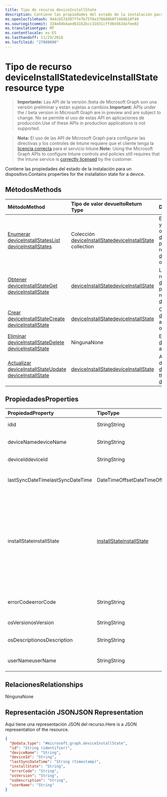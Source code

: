 ```yaml
---
title: Tipo de recurso deviceInstallState
description: Contiene las propiedades del estado de la instalación para un dispositivo.
ms.openlocfilehash: 944cb57d397ffe7b75f0a378680b0f1468b10f49
ms.sourcegitcommit: 334e84b4aed63162bcc31831cffd6d363dafee02
ms.translationtype: MT
ms.contentlocale: es-ES
ms.lasthandoff: 11/29/2018
ms.locfileid: "27089690"
---
```

# <a name="deviceinstallstate-resource-type"></a><span data-ttu-id="dcc4e-103">Tipo de recurso deviceInstallState</span><span class="sxs-lookup"><span data-stu-id="dcc4e-103">deviceInstallState resource type</span></span>

> <span data-ttu-id="dcc4e-104">**Importante:** Las API de la versión /beta de Microsoft Graph son una versión preliminar y están sujetas a cambios.</span><span class="sxs-lookup"><span data-stu-id="dcc4e-104">**Important:** APIs under the / beta version in Microsoft Graph are in preview and are subject to change.</span></span> <span data-ttu-id="dcc4e-105">No se permite el uso de estas API en aplicaciones de producción.</span><span class="sxs-lookup"><span data-stu-id="dcc4e-105">Use of these APIs in production applications is not supported.</span></span>

> <span data-ttu-id="dcc4e-106">**Nota:** El uso de las API de Microsoft Graph para configurar las directivas y los controles de Intune requiere que el cliente tenga la [licencia correcta](https://go.microsoft.com/fwlink/?linkid=839381) para el servicio Intune.</span><span class="sxs-lookup"><span data-stu-id="dcc4e-106">**Note:** Using the Microsoft Graph APIs to configure Intune controls and policies still requires that the Intune service is [correctly licensed](https://go.microsoft.com/fwlink/?linkid=839381) by the customer.</span></span>

<span data-ttu-id="dcc4e-107">Contiene las propiedades del estado de la instalación para un dispositivo.</span><span class="sxs-lookup"><span data-stu-id="dcc4e-107">Contains properties for the installation state for a device.</span></span>
## <a name="methods"></a><span data-ttu-id="dcc4e-108">Métodos</span><span class="sxs-lookup"><span data-stu-id="dcc4e-108">Methods</span></span>
|<span data-ttu-id="dcc4e-109">Método</span><span class="sxs-lookup"><span data-stu-id="dcc4e-109">Method</span></span>|<span data-ttu-id="dcc4e-110">Tipo de valor devuelto</span><span class="sxs-lookup"><span data-stu-id="dcc4e-110">Return Type</span></span>|<span data-ttu-id="dcc4e-111">Descripción</span><span class="sxs-lookup"><span data-stu-id="dcc4e-111">Description</span></span>|
|:---|:---|:---|
|[<span data-ttu-id="dcc4e-112">Enumerar deviceInstallStates</span><span class="sxs-lookup"><span data-stu-id="dcc4e-112">List deviceInstallStates</span></span>](../api/intune-books-deviceinstallstate-list.md)|<span data-ttu-id="dcc4e-113">Colección [deviceInstallState](../resources/intune-books-deviceinstallstate.md)</span><span class="sxs-lookup"><span data-stu-id="dcc4e-113">[deviceInstallState](../resources/intune-books-deviceinstallstate.md) collection</span></span>|<span data-ttu-id="dcc4e-114">Enumere las propiedades y las relaciones de los objetos [deviceInstallState](../resources/intune-books-deviceinstallstate.md).</span><span class="sxs-lookup"><span data-stu-id="dcc4e-114">List properties and relationships of the [deviceInstallState](../resources/intune-books-deviceinstallstate.md) objects.</span></span>|
|[<span data-ttu-id="dcc4e-115">Obtener deviceInstallState</span><span class="sxs-lookup"><span data-stu-id="dcc4e-115">Get deviceInstallState</span></span>](../api/intune-books-deviceinstallstate-get.md)|[<span data-ttu-id="dcc4e-116">deviceInstallState</span><span class="sxs-lookup"><span data-stu-id="dcc4e-116">deviceInstallState</span></span>](../resources/intune-books-deviceinstallstate.md)|<span data-ttu-id="dcc4e-117">Lea las propiedades y las relaciones del objeto [deviceInstallState](../resources/intune-books-deviceinstallstate.md).</span><span class="sxs-lookup"><span data-stu-id="dcc4e-117">Read properties and relationships of the [deviceInstallState](../resources/intune-books-deviceinstallstate.md) object.</span></span>|
|[<span data-ttu-id="dcc4e-118">Crear deviceInstallState</span><span class="sxs-lookup"><span data-stu-id="dcc4e-118">Create deviceInstallState</span></span>](../api/intune-books-deviceinstallstate-create.md)|[<span data-ttu-id="dcc4e-119">deviceInstallState</span><span class="sxs-lookup"><span data-stu-id="dcc4e-119">deviceInstallState</span></span>](../resources/intune-books-deviceinstallstate.md)|<span data-ttu-id="dcc4e-120">Cree un objeto [deviceInstallState](../resources/intune-books-deviceinstallstate.md).</span><span class="sxs-lookup"><span data-stu-id="dcc4e-120">Create a new [deviceInstallState](../resources/intune-books-deviceinstallstate.md) object.</span></span>|
|[<span data-ttu-id="dcc4e-121">Eliminar deviceInstallState</span><span class="sxs-lookup"><span data-stu-id="dcc4e-121">Delete deviceInstallState</span></span>](../api/intune-books-deviceinstallstate-delete.md)|<span data-ttu-id="dcc4e-122">Ninguna</span><span class="sxs-lookup"><span data-stu-id="dcc4e-122">None</span></span>|<span data-ttu-id="dcc4e-123">Elimina un [deviceInstallState](../resources/intune-books-deviceinstallstate.md).</span><span class="sxs-lookup"><span data-stu-id="dcc4e-123">Deletes a [deviceInstallState](../resources/intune-books-deviceinstallstate.md).</span></span>|
|[<span data-ttu-id="dcc4e-124">Actualizar deviceInstallState</span><span class="sxs-lookup"><span data-stu-id="dcc4e-124">Update deviceInstallState</span></span>](../api/intune-books-deviceinstallstate-update.md)|[<span data-ttu-id="dcc4e-125">deviceInstallState</span><span class="sxs-lookup"><span data-stu-id="dcc4e-125">deviceInstallState</span></span>](../resources/intune-books-deviceinstallstate.md)|<span data-ttu-id="dcc4e-126">Actualice las propiedades de un objeto [deviceInstallState](../resources/intune-books-deviceinstallstate.md).</span><span class="sxs-lookup"><span data-stu-id="dcc4e-126">Update the properties of a [deviceInstallState](../resources/intune-books-deviceinstallstate.md) object.</span></span>|

## <a name="properties"></a><span data-ttu-id="dcc4e-127">Propiedades</span><span class="sxs-lookup"><span data-stu-id="dcc4e-127">Properties</span></span>
|<span data-ttu-id="dcc4e-128">Propiedad</span><span class="sxs-lookup"><span data-stu-id="dcc4e-128">Property</span></span>|<span data-ttu-id="dcc4e-129">Tipo</span><span class="sxs-lookup"><span data-stu-id="dcc4e-129">Type</span></span>|<span data-ttu-id="dcc4e-130">Descripción</span><span class="sxs-lookup"><span data-stu-id="dcc4e-130">Description</span></span>|
|:---|:---|:---|
|<span data-ttu-id="dcc4e-131">id</span><span class="sxs-lookup"><span data-stu-id="dcc4e-131">id</span></span>|<span data-ttu-id="dcc4e-132">String</span><span class="sxs-lookup"><span data-stu-id="dcc4e-132">String</span></span>|<span data-ttu-id="dcc4e-133">Clave de la entidad.</span><span class="sxs-lookup"><span data-stu-id="dcc4e-133">Key of the entity.</span></span>|
|<span data-ttu-id="dcc4e-134">deviceName</span><span class="sxs-lookup"><span data-stu-id="dcc4e-134">deviceName</span></span>|<span data-ttu-id="dcc4e-135">String</span><span class="sxs-lookup"><span data-stu-id="dcc4e-135">String</span></span>|<span data-ttu-id="dcc4e-136">Nombre del dispositivo.</span><span class="sxs-lookup"><span data-stu-id="dcc4e-136">Device name.</span></span>|
|<span data-ttu-id="dcc4e-137">deviceId</span><span class="sxs-lookup"><span data-stu-id="dcc4e-137">deviceId</span></span>|<span data-ttu-id="dcc4e-138">String</span><span class="sxs-lookup"><span data-stu-id="dcc4e-138">String</span></span>|<span data-ttu-id="dcc4e-139">Id. del dispositivo</span><span class="sxs-lookup"><span data-stu-id="dcc4e-139">Device Id.</span></span>|
|<span data-ttu-id="dcc4e-140">lastSyncDateTime</span><span class="sxs-lookup"><span data-stu-id="dcc4e-140">lastSyncDateTime</span></span>|<span data-ttu-id="dcc4e-141">DateTimeOffset</span><span class="sxs-lookup"><span data-stu-id="dcc4e-141">DateTimeOffset</span></span>|<span data-ttu-id="dcc4e-142">Fecha y hora de la última sincronización.</span><span class="sxs-lookup"><span data-stu-id="dcc4e-142">Last sync date and time.</span></span>|
|<span data-ttu-id="dcc4e-143">installState</span><span class="sxs-lookup"><span data-stu-id="dcc4e-143">installState</span></span>|[<span data-ttu-id="dcc4e-144">installState</span><span class="sxs-lookup"><span data-stu-id="dcc4e-144">installState</span></span>](../resources/intune-books-installstate.md)|<span data-ttu-id="dcc4e-145">El estado de instalación del libro electrónico.</span><span class="sxs-lookup"><span data-stu-id="dcc4e-145">The install state of the eBook.</span></span> <span data-ttu-id="dcc4e-146">Los valores posibles son: `notApplicable`, `installed`, `failed`, `notInstalled`, `uninstallFailed` y `unknown`.</span><span class="sxs-lookup"><span data-stu-id="dcc4e-146">Possible values are: `notApplicable`, `installed`, `failed`, `notInstalled`, `uninstallFailed`, `unknown`.</span></span>|
|<span data-ttu-id="dcc4e-147">errorCode</span><span class="sxs-lookup"><span data-stu-id="dcc4e-147">errorCode</span></span>|<span data-ttu-id="dcc4e-148">String</span><span class="sxs-lookup"><span data-stu-id="dcc4e-148">String</span></span>|<span data-ttu-id="dcc4e-149">El código de error si hay errores de instalación.</span><span class="sxs-lookup"><span data-stu-id="dcc4e-149">The error code for install failures.</span></span>|
|<span data-ttu-id="dcc4e-150">osVersion</span><span class="sxs-lookup"><span data-stu-id="dcc4e-150">osVersion</span></span>|<span data-ttu-id="dcc4e-151">String</span><span class="sxs-lookup"><span data-stu-id="dcc4e-151">String</span></span>|<span data-ttu-id="dcc4e-152">Versión del sistema operativo.</span><span class="sxs-lookup"><span data-stu-id="dcc4e-152">OS Version.</span></span>|
|<span data-ttu-id="dcc4e-153">osDescription</span><span class="sxs-lookup"><span data-stu-id="dcc4e-153">osDescription</span></span>|<span data-ttu-id="dcc4e-154">String</span><span class="sxs-lookup"><span data-stu-id="dcc4e-154">String</span></span>|<span data-ttu-id="dcc4e-155">Descripción del sistema operativo.</span><span class="sxs-lookup"><span data-stu-id="dcc4e-155">OS Description.</span></span>|
|<span data-ttu-id="dcc4e-156">userName</span><span class="sxs-lookup"><span data-stu-id="dcc4e-156">userName</span></span>|<span data-ttu-id="dcc4e-157">String</span><span class="sxs-lookup"><span data-stu-id="dcc4e-157">String</span></span>|<span data-ttu-id="dcc4e-158">Nombre de usuario del dispositivo.</span><span class="sxs-lookup"><span data-stu-id="dcc4e-158">Device User Name.</span></span>|

## <a name="relationships"></a><span data-ttu-id="dcc4e-159">Relaciones</span><span class="sxs-lookup"><span data-stu-id="dcc4e-159">Relationships</span></span>
<span data-ttu-id="dcc4e-160">Ninguna</span><span class="sxs-lookup"><span data-stu-id="dcc4e-160">None</span></span>
## <a name="json-representation"></a><span data-ttu-id="dcc4e-161">Representación JSON</span><span class="sxs-lookup"><span data-stu-id="dcc4e-161">JSON Representation</span></span>
<span data-ttu-id="dcc4e-162">Aquí tiene una representación JSON del recurso.</span><span class="sxs-lookup"><span data-stu-id="dcc4e-162">Here is a JSON representation of the resource.</span></span>
<!-- {
  "blockType": "resource",
  "keyProperty": "id",
  "@odata.type": "microsoft.graph.deviceInstallState"
}
-->
``` json
{
  "@odata.type": "#microsoft.graph.deviceInstallState",
  "id": "String (identifier)",
  "deviceName": "String",
  "deviceId": "String",
  "lastSyncDateTime": "String (timestamp)",
  "installState": "String",
  "errorCode": "String",
  "osVersion": "String",
  "osDescription": "String",
  "userName": "String"
}
```





